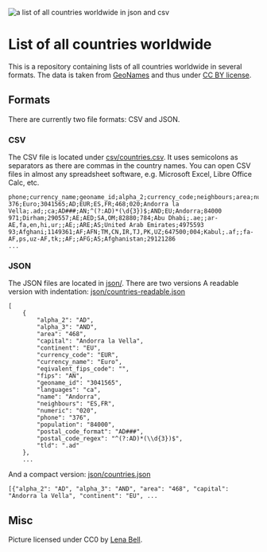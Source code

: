 ![a list of all countries worldwide in json and csv](https://github.com/lorey/list-of-countries/raw/master/list-of-countries.jpg)

# List of all countries worldwide
This is a repository containing lists of all countries worldwide in several formats. The data is taken from
[GeoNames](http://www.geonames.org/) and thus under [CC BY license](https://creativecommons.org/licenses/by/2.0/).

## Formats

There are currently two file formats: CSV and JSON.

### CSV
The CSV file is located under [csv/countries.csv](csv/countries.csv). It uses semicolons as separators as there are
commas in the country names. You can open CSV files in almost any spreadsheet software, e.g. Microsoft Excel, Libre
Office Calc, etc.

    phone;currency_name;geoname_id;alpha_2;currency_code;neighbours;area;numeric;capital;tld;eqivalent_fips_code;languages;postal_code_format;fips;postal_code_regex;alpha_3;continent;name;population
    376;Euro;3041565;AD;EUR;ES,FR;468;020;Andorra la Vella;.ad;;ca;AD###;AN;^(?:AD)*(\d{3})$;AND;EU;Andorra;84000
    971;Dirham;290557;AE;AED;SA,OM;82880;784;Abu Dhabi;.ae;;ar-AE,fa,en,hi,ur;;AE;;ARE;AS;United Arab Emirates;4975593
    93;Afghani;1149361;AF;AFN;TM,CN,IR,TJ,PK,UZ;647500;004;Kabul;.af;;fa-AF,ps,uz-AF,tk;;AF;;AFG;AS;Afghanistan;29121286
    ...

### JSON
The JSON files are located in [json/](json/). There are two versions A readable version with indentation:
[json/countries-readable.json](json/countries-readable.json)

    [
        {
            "alpha_2": "AD",
            "alpha_3": "AND",
            "area": "468",
            "capital": "Andorra la Vella",
            "continent": "EU",
            "currency_code": "EUR",
            "currency_name": "Euro",
            "eqivalent_fips_code": "",
            "fips": "AN",
            "geoname_id": "3041565",
            "languages": "ca",
            "name": "Andorra",
            "neighbours": "ES,FR",
            "numeric": "020",
            "phone": "376",
            "population": "84000",
            "postal_code_format": "AD###",
            "postal_code_regex": "^(?:AD)*(\\d{3})$",
            "tld": ".ad"
        },
        ...

And a compact version: [json/countries.json](json/countries.json)

    [{"alpha_2": "AD", "alpha_3": "AND", "area": "468", "capital": "Andorra la Vella", "continent": "EU", ...

## Misc

Picture licensed under CC0 by [Lena Bell](https://unsplash.com/@lenabell?photo=mluSdDeOksc).